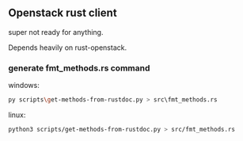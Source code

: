 ## Openstack rust client

super not ready for anything.

Depends heavily on rust-openstack.

### generate fmt_methods.rs command

windows:
```sh
py scripts\get-methods-from-rustdoc.py > src\fmt_methods.rs
```

linux:
```sh
python3 scripts/get-methods-from-rustdoc.py > src/fmt_methods.rs
```